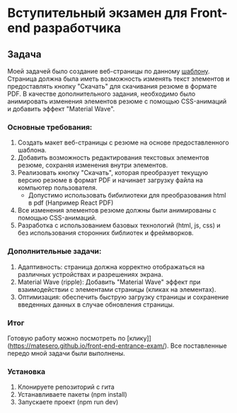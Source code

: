 
# Вступительный экзамен для Front-end разработчика

## Задача

Моей задачей было создание веб-страницы по данному [шаблону](https://www.figma.com/design/0lCK90FekbMPNJOOUuiIV8/exam-cv?node-id=0-3&t=51CUbfwKNoVYLV1V-1). Страница должна была иметь возможность изменять текст элементов и предоставлять кнопку "Скачать" для скачивания резюме в формате PDF. В качестве дополнительного задания, необходимо было анимировать изменения элементов резюме с помощью CSS-анимаций и добавить эффект "Material Wave".

### Основные требования:

1. Создать макет веб-страницы с резюме на основе предоставленного шаблона.
2. Добавить возможность редактирования текстовых элементов резюме, сохраняя изменения внутри элементов.
3. Реализовать кнопку "Скачать", которая преобразует текущую версию резюме в формат PDF и начинает загрузку файла на компьютер пользователя.
   - Допустимо использовать бибилиотеки для преобразования html в pdf (Например React PDF)
4. Все изменения элементов резюме должны были анимированы с помощью CSS-анимаций.
5. Разработка с использованием базовых технологий (html, js, css) и без использования сторонних библиотек и фреймворков.

### Дополнительные задачи:

1. Адаптивность: страница должна корректно отображаться на различных устройствах и разрешениях экрана.
2. Material Wave (ripple): Добавить "Material Wave" эффект при взаимодействии с элементами страницы (кликах на элементах).
3. Оптимизация: обеспечить быструю загрузку страницы и сохранение введенных данных в случае обновления страницы.

### Итог

Готовую работу можно посмотреть по [клику]](https://matesero.github.io/front-end-entrance-exam/).
Все поставленные передо мной задачи были выполнены.

### Установка

1. Клонируете репозиторий с гита
2. Устанавливаете пакеты (npm install)
3. Запускаете проект (npm run dev)
